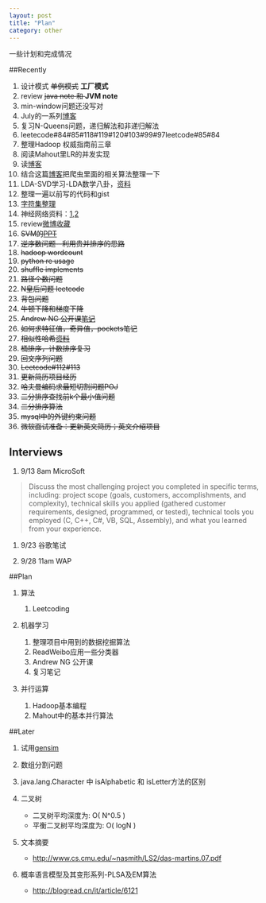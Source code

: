 ```yaml
---
layout: post
title: "Plan"
category: other
---
```


一些计划和完成情况

##Recently
1. 设计模式 <s>单例模式</s> **工厂模式**
1. review <s>java note 和 </s>**JVM note**
1. min-window问题还没写对 
1. July的一系列[博客](http://blog.csdn.net/v_july_v/article/details/7382693)
1. 复习N-Queens问题，递归解法和非递归解法
1. leetecode#84#85#118#119#120#103#99#97leetcode#85#84
1. 整理Hadoop 权威指南前三章
1. 阅读Mahout里LR的并发实现
1. 读[博客](http://leftnoteasy.cnblogs.com/)
1. 结合这篇[博客](http://itindex.net/detail/39767-url-%E7%9B%B8%E4%BC%BC-%E8%AE%A1%E7%AE%97)把爬虫里面的相关算法整理一下
1. LDA-SVD学习-LDA数学八卦，[资料](file:///home/plex/wksp//svd-lsi/)
1. 整理一遍以前写的代码和gist
1. [字符集整理](http://blog.csdn.net/ausnow/article/details/5865388)
1. 神经网络资料：[1](http://weibo.com/1497035431/zEGOrA3Ge),[2](http://weibo.com/1915548291/ziaRplDbD)
1. review[微博收藏](http://weibo.com/fav?page=4)
1. <s>SVM的[PPT](http://www.nyuinformatics.org/downloads/supplements/SVM_Tutorial_2010/Final_WB.pdf)</s>
1. <s>逆序数问题--利用贵并排序的思路</s>
1. <s>hadoop wordcount</s>
1. <s>python re usage</s>
1. <s>shuffle implements</s>
1. <s>路径个数问题</s>
1. <s>N皇后问题 leetcode</s>
1. <s>背包问题</s>
1. <s>牛顿下降和梯度下降</s>
1. <s>Andrew NG 公开课[笔记](http://cs229.stanford.edu/notes/cs229-notes1.pdf)</s>
1. <s>如何求特征值，奇异值，pockets笔记</s>
1. <s>相似性哈希[资料](file:///home/plex/wksp/simhash/)</s>
1. <s>桶排序，计数排序复习</s>
1. <s>回文序列问题</s>
1. <s>Leetcode#112#113</s>
1. <s>更新简历项目经历</s>
1. <s>哈夫曼编码求最短切割问题POJ</s>
1. <s>二分排序查找前k个最小值问题</s>
1. <s>二分排序算法</s>
1. <s>mysql中的外键约束问题</s>
1. <s>微软面试准备：更新英文简历；英文介绍项目</s>

## Interviews

1. 9/13 8am MicroSoft
  >Discuss the most challenging project you completed in specific terms, including: project scope (goals, customers, accomplishments, and complexity), technical skills you applied (gathered customer requirements, designed, programmed, or tested), technical tools you employed (C, C++, C#, VB, SQL, Assembly), and what you learned from your experience.

1. 9/23 谷歌笔试

1. 9/28 11am WAP


##Plan

1. 算法
    1. Leetcoding 

1. 机器学习
    1. 整理项目中用到的数据挖掘算法
    1. ReadWeibo应用一些分类器
    1. Andrew NG 公开课
    1. 复习笔记

1. 并行运算
    1. Hadoop基本编程
    2. Mahout中的基本并行算法

##Later

1. 试用[gensim](http://pypi.python.org/simple/gensim/)

1. 数组分割问题

1. java.lang.Character 中 isAlphabetic 和 isLetter方法的区别

1. 二叉树
    * 二叉树平均深度为: O( N^0.5 )
    * 平衡二叉树平均深度为: O( logN )

1. 文本摘要
    * http://www.cs.cmu.edu/~nasmith/LS2/das-martins.07.pdf

1. 概率语言模型及其变形系列-PLSA及EM算法
    * http://blogread.cn/it/article/6121
